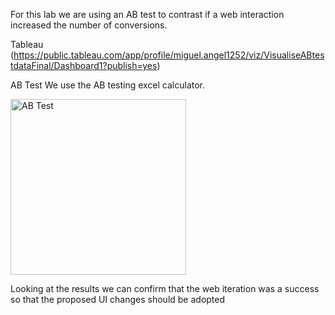 For this lab we are using an AB test to contrast if a web interaction increased the number of conversions. 

Tableau (https://public.tableau.com/app/profile/miguel.angel1252/viz/VisualiseABtestdataFinal/Dashboard1?publish=yes)

AB Test
We use the AB testing excel calculator.  


<img width="281" alt="AB Test" src="https://user-images.githubusercontent.com/103429801/168814789-a511bcda-4752-43c2-ac49-f2e3e359c04a.png">





Looking at the results we can confirm that the web iteration was a success so that the proposed UI changes should be adopted



















